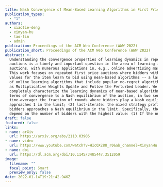 ```yaml
---
title: Nash Convergence of Mean-Based Learning Algorithms in First Price Auctions
publication_types:
  - "1"
authors:
  - xiaotie-deng
  - xinyan-hu
  - tao-lin
  - admin
publication: Proceedings of the ACM Web Conference (WWW 2022)
publication_short: Proceedings of the ACM Web Conference (WWW 2022)
abstract: >-
  Understanding the convergence properties of learning dynamics in repeated
  auctions is a timely and important question in the area of learning in
  auctions, with numerous applications in, e.g., online advertising markets.
  This work focuses on repeated first price auctions where bidders with fixed
  values for the item learn to bid using mean-based algorithms -- a large class
  of online learning algorithms that include popular no-regret algorithms such
  as Multiplicative Weights Update and Follow the Perturbed Leader. We
  completely characterize the learning dynamics of mean-based algorithms, in
  terms of convergence to a Nash equilibrium of the auction, in two senses: (1)
  time-average: the fraction of rounds where bidders play a Nash equilibrium
  approaches 1 in the limit; (2) last-iterate: the mixed strategy profile of
  bidders approaches a Nash equilibrium in the limit. Specifically, the results
  depend on the number of bidders with the highest value: (1) If the number is at least three, the bidding dynamics almost surely converges to a Nash equilibrium of the auction, both in time-average and in last-iterate. (2) If the number is two, the bidding dynamics almost surely converges to a Nash equilibrium in time-average but not necessarily in last-iterate. (3) If the number is one, the bidding dynamics may not converge to a Nash equilibrium in time-average nor in last-iterate. Our discovery opens up new possibilities in the study of convergence dynamics of learning algorithms.
draft: false
featured: false
links:
- name: arXiv
  url: https://arxiv.org/abs/2110.03906
- name: video
  url: https://www.youtube.com/watch?v=HIcOX28U_r0&ab_channel=XinyanHu
- name: doi
  url: https://dl.acm.org/doi/10.1145/3485447.3512059
image:
  filename: ""
  focal_point: Smart
  preview_only: false
date: 2022-01-14T19:21:42.946Z
---
```

